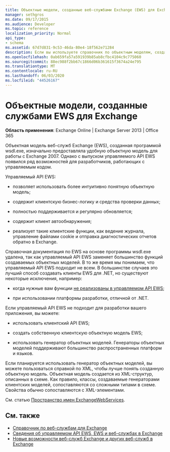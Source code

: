 ```yaml
---
title: Объектные модели, созданные веб-службами Exchange (EWS) для Exchange
manager: sethgros
ms.date: 09/17/2015
ms.audience: Developer
ms.topic: reference
localization_priority: Normal
api_type:
- schema
ms.assetid: 67d7d831-9c53-46da-80e4-18f562e71284
description: Если вы используете справочник по объектным моделям, созданным службами EWS, при разработке приложений для Exchange, здесь вы найдете сведения о других вариантах разработки с использованием EWS.
ms.openlocfilehash: 0ab659fa57a591939b85ab8cfbc4104c9c775060
ms.sourcegitcommit: 88ec988f2bb67c1866d06b361615f3674a24e795
ms.translationtype: MT
ms.contentlocale: ru-RU
ms.lasthandoff: 06/03/2020
ms.locfileid: "44526167"
---
```

# <a name="ews-generated-object-models-for-exchange"></a>Объектные модели, созданные службами EWS для Exchange

**Область применения**: Exchange Online | Exchange Server 2013 | Office 365

Объектная модель веб-служб Exchange (EWS), созданная программой wsdl.exe, изначально предоставляла удобную объектную модель для работы с Exchange 2007. Однако с выпуском управляемого API EWS появился ряд возможностей для разработчиков, работающих с управляемым кодом. 

Управляемый API EWS:

- позволяет использовать более интуитивно понятную объектную модель;

- содержит клиентскую бизнес-логику и средства проверки данных;

- полностью поддерживается и регулярно обновляется;

- содержит клиент автообнаружения;

- реализует такие клиентские функции, как ведение журнала, управление файлами cookie и отправка диагностических отчетов обратно в Exchange.

Справочная документация по EWS на основе программы wsdl.exe удалена, так как управляемый API EWS заменяет большинство функций создаваемых объектных моделей. В то же время мы понимаем, что управляемый API EWS подходит не всем. В большинстве случаев это лучший способ создавать клиенты EWS для .NET, но существуют некоторые исключения, например:

- когда нужные вам функции [не реализованы в управляемом API EWS](../exchange-web-services/web-service-api-feature-availability-in-exchange-and-the-ews-managed-api.md#bk_apifeatures);

- при использовании платформы разработки, отличной от .NET.

Если управляемый API EWS не подходит для разработки вашего приложения, вы можете:

- использовать клиентский API EWS;

- создать собственную клиентскую объектную модель EWS;

- использовать генератор объектных моделей. Генераторы объектных моделей поддерживают большинство распространенных платформ и языков.

Если планируется использовать генератор объектных моделей, вы можете пользоваться справкой по XML, чтобы лучше понять созданную объектную модель. Объектная модель создается из XML-структур, описанных в схеме. Как правило, классы, создаваемые генераторами клиентских моделей, сопоставляются со сложными типами в схеме. Свойства обычно сопоставляются с XML-элементами.

См. статью [Пространство имен ExchangeWebServices](https://docs.microsoft.com/dotnet/api/exchangewebservices?view=exchange-ews-proxy).

## <a name="see-also"></a>См. также

- [Справочник по веб-службам для Exchange](web-services-reference-for-exchange.md)
- [Сведения об управляемом API EWS, EWS и веб-службах в Exchange](../exchange-web-services/explore-the-ews-managed-api-ews-and-web-services-in-exchange.md)
- [Новые возможности веб-служб Exchange и других веб-служб в Exchange](../exchange-web-services/whats-new-in-ews-and-other-web-services-in-exchange.md)
